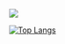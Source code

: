 ![](https://skillicons.dev/icons?i=typescript,react,nestjs,html,css,js)

[![Top Langs](https://github-readme-stats.vercel.app/api/top-langs/?username=yoshiyuki-sato-1&theme=transparent&layout=compact)](https://github.com/anuraghazra/github-readme-stats)

